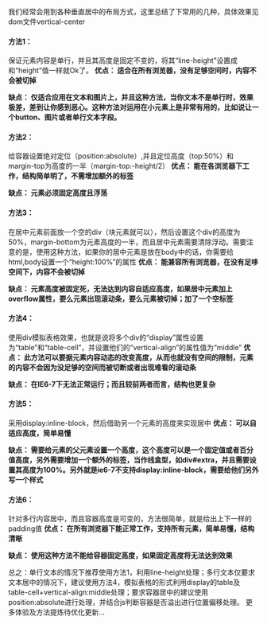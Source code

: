 我们经常会用到各种垂直居中的布局方式，这里总结了下常用的几种，具体效果见dom文件vertical-center

#### 方法1：
保证元素内容是单行，并且其高度是固定不变的，将其“line-height”设置成和“height”值一样就Ok了。
**优点：
适合在所有浏览器，没有足够空间时，内容不会被切掉**

**缺点：
仅适合应用在文本和图片上，并且这种方法，当你文本不是单行时，效果极差，差到让你感到恶心。这种方法对运用在小元素上是非常有用的，比如说让一个button、图片或者单行文本字段。**

#### 方法2：
给容器设置绝对定位（position:absolute）,并且定位高度（top:50%）和margin-top为高度的一半（margin-top:-height/2）
**优点：
能在各浏览器下工作，结构简单明了，不需增加额外的标签**

**缺点：
元素必须固定高度且浮荡**

#### 方法3：
在居中元素前面放一个空的div（块元素就可以），然后设置这个div的高度为50%，margin-bottom为元素高度的一半，而且居中元素需要清除浮动。需要注意的是，使用这种方法，如果你的居中元素是放在body中的话，你需要给html,body设置一个“height:100%”的属性
**优点：
能兼容所有浏览器，在没有足哆空间下，内容不会被切掉**

**缺点：
元素高度被固定死，无法达到内容自适应高度，如果居中元素加上overflow属性，要么元素出现滚动条，要么元素被切掉；加了一个空标签**

#### 方法4：
使用div模拟表格效果，也就是说将多个div的“display”属性设置为“table”和“table-cell”，并设置他们的“vertical-align”的属性值为“middle”
**优点：
此方法可以要据元素内容动态的改变高度，从而也就没有空间的限制，元素的内容不会因为没足够的空间而被切断或者出现难看的滚动条**

**缺点：
在IE6-7下无法正常运行；而且较前两者而言，结构也更复杂**

#### 方法5：
采用display:inline-block，然后借助另一个元素的高度来实现居中
**优点：
可以自适应高度，简单易懂**

**缺点：
需要给元素的父元素设置一个高度，这个高度可以是一个固定值或者百分值高度，另外需要增加一个额外的标签，当作线盒型，如div#extra，并且需要设置其高度为100%。另外就是ie6-7不支持display:inline-block，需要给他们另外写一个样式**

#### 方法6：
针对多行内容居中，而且容器高度是可变的，方法很简单，就是给出上下一样的padding值
**优点：
在所有浏览器下能正常工作，支持所有元素，简单易懂，结构清晰**

**缺点：
使用这种方法不能给容器固定高度，如果固定高度将无法达到效果**


总之：单行文本的情况下推荐使用方法1，利用line-height处理；多行文本仅要求文本居中的情况下，建议使用方法4，模拟表格的形式利用display的table及table-cell+vertical-align:middle处理；要求容器居中的建议使用position:absolute进行处理，并结合js判断容器是否溢出进行位置偏移处理。
更多体验及方法提炼待优化更新…